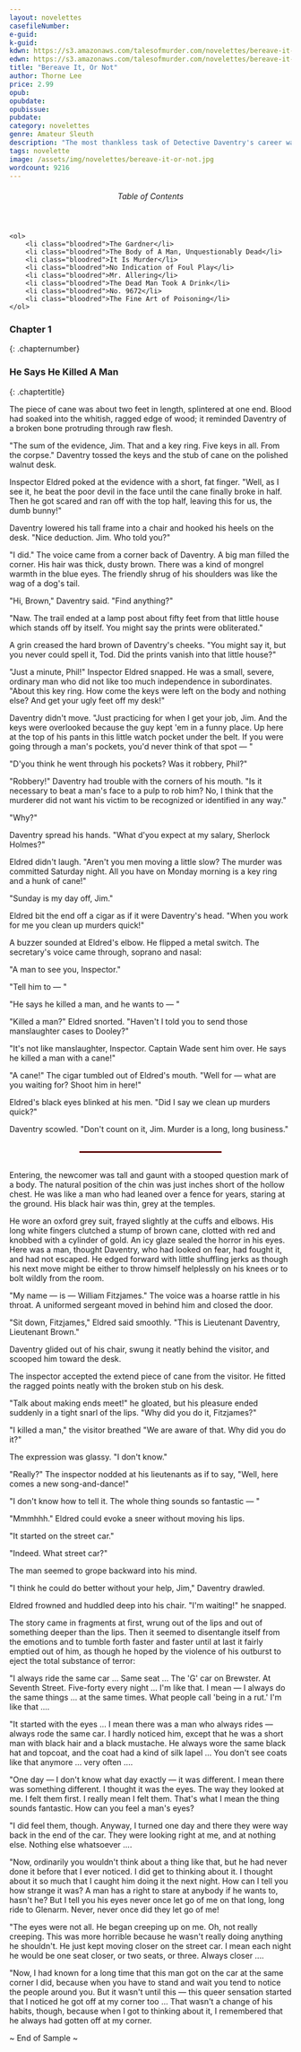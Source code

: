 ```yaml
---
layout: novelettes
casefileNumber: 
e-guid: 
k-guid:
kdwn: https://s3.amazonaws.com/talesofmurder.com/novelettes/bereave-it-or-not.mobi
edwn: https://s3.amazonaws.com/talesofmurder.com/novelettes/bereave-it-or-not.epub
title: "Bereave It, Or Not"
author: Thorne Lee
price: 2.99
opub:
opubdate:
opubissue: 
pubdate: 
category: novelettes 
genre: Amateur Sleuth 
description: "The most thankless task of Detective Daventry's career was the case of the mystified murderer. For because his victim was unknown and unmourned, the only gratitude due to Daventry would be a pat on the back from the Grim Reaper."
tags: novelette 
image: /assets/img/novelettes/bereave-it-or-not.jpg
wordcount: 9216
---
```


<div class="toc">
	<header>
		<h6>Table of Contents</h6>
	</header>
	
	<ol>
		<li class="bloodred">The Gardner</li>
		<li class="bloodred">The Body of A Man, Unquestionably Dead</li>
		<li class="bloodred">It Is Murder</li>
		<li class="bloodred">No Indication of Foul Play</li>
		<li class="bloodred">Mr. Allering</li>
		<li class="bloodred">The Dead Man Took A Drink</li>
		<li class="bloodred">No. 9672</li>
		<li class="bloodred">The Fine Art of Poisoning</li>
	</ol>
</div> <!-- table-of-contents -->

### Chapter 1
{: .chapternumber}

### He Says He Killed A Man
{: .chaptertitle} 

The piece of cane was about two feet in length, splintered at one end. Blood had soaked into the whitish, ragged edge of wood; it reminded Daventry of a broken bone protruding through raw flesh.

"The sum of the evidence, Jim. That and a key ring. Five keys in all. From the corpse." Daventry tossed the keys and the stub of cane on the polished walnut desk.

Inspector Eldred poked at the evidence with a short, fat finger. "Well, as I see it, he beat the poor devil in the face until the cane finally broke in half. Then he got scared and ran off with the top half, leaving this for us, the dumb bunny!"

Daventry lowered his tall frame into a chair and hooked his heels on the desk. "Nice deduction. Jim. Who told you?"

"I did." The voice came from a corner back of Daventry. A big man filled the corner. His hair was thick, dusty brown. There was a kind of mongrel warmth in the blue eyes. The friendly shrug of his shoulders was like the wag of a dog's tail.

"Hi, Brown," Daventry said. "Find anything?"

"Naw. The trail ended at a lamp post about fifty feet from that little house which stands off by itself. You might say the prints were obliterated."

A grin creased the hard brown of Daventry's cheeks. "You might say it, but you never could spell it, Tod. Did the prints vanish into that little house?"

"Just a minute, Phil!" Inspector Eldred snapped. He was a small, severe, ordinary man who did not like too much independence in subordinates. "About this key ring. How come the keys were left on the body and nothing else? And get your ugly feet off my desk!"

Daventry didn't move. "Just practicing for when I get your job, Jim. And the keys were overlooked because the guy kept 'em in a funny place. Up here at the top of his pants in this little watch pocket under the belt. If you were going through a man's pockets, you'd never think of that spot — " 

"D'you think he went through his pockets? Was it robbery, Phil?"

"Robbery!" Daventry had trouble with the corners of his mouth. "Is it necessary to beat a man's face to a pulp to rob him? No, I think that the murderer did not want his victim to be recognized or identified in any way."

"Why?"

Daventry spread his hands. "What d'you expect at my salary, Sherlock Holmes?"

Eldred didn't laugh. "Aren't you men moving a little slow? The murder was committed Saturday night. All you have on Monday morning is a key ring and a hunk of cane!"

"Sunday is my day off, Jim."

Eldred bit the end off a cigar as if it were Daventry's head. "When you work for me you clean up murders quick!"

A buzzer sounded at Eldred's elbow. He flipped a metal switch. The secretary's voice came through, soprano and nasal:

"A man to see you, Inspector."

"Tell him to — "

"He says he killed a man, and he wants to — "

"Killed a man?" Eldred snorted. "Haven't I told you to send those manslaughter cases to Dooley?"

"It's not like manslaughter, Inspector. Captain Wade sent him over. He says he killed a man with a cane!"

"A cane!" The cigar tumbled out of Eldred's mouth. "Well for — what are you waiting for? Shoot him in here!"

Eldred's black eyes blinked at his men. "Did I say we clean up murders quick?"

Daventry scowled. "Don't count on it, Jim. Murder is a long, long business."

<br>
<hr style="color: #8b0000;border:1px solid #8b0000;width:50%;margin: 0 auto;">
<br>

Entering, the newcomer was tall and gaunt with a stooped question mark of a body. The natural position of the chin was just inches short of the hollow chest. He was like a man who had leaned over a fence for years, staring at the ground. His black hair was thin, grey at the temples.

He wore an oxford grey suit, frayed slightly at the cuffs and elbows. His long white fingers clutched a stump of brown cane, clotted with red and knobbed with a cylinder of gold. An icy glaze sealed the horror in his eyes. Here was a man, thought Daventry, who had looked on fear, had fought it, and had not escaped. He edged forward with little shuffling jerks as though his next move might be either to throw himself helplessly on his knees or to bolt wildly from the room.

"My name — is — William Fitzjames." The voice was a hoarse rattle in his throat. A uniformed sergeant moved in behind him and closed the door.

"Sit down, Fitzjames," Eldred said smoothly. "This is Lieutenant Daventry, Lieutenant Brown."

Daventry glided out of his chair, swung it neatly behind the visitor, and scooped him toward the desk.

The inspector accepted the extend piece of cane from the visitor. He fitted the ragged points neatly with the broken stub on his desk.

"Talk about making ends meet!" he gloated, but his pleasure ended suddenly in a tight snarl of the lips. "Why did you do it, Fitzjames?"

"I killed a man," the visitor breathed "We are aware of that. Why did you do it?"

The expression was glassy. "I don't know."

"Really?" The inspector nodded at his lieutenants as if to say, "Well, here comes a new song-and-dance!"

"I don't know how to tell it. The whole thing sounds so fantastic — "

"Mmmhhh." Eldred could evoke a sneer without moving his lips.

"It started on the street car."

"Indeed. What street car?"

The man seemed to grope backward into his mind.

"I think he could do better without your help, Jim," Daventry drawled.

Eldred frowned and huddled deep into his chair. "I'm waiting!" he snapped.

The story came in fragments at first, wrung out of the lips and out of something deeper than the lips. Then it seemed to disentangle itself from the emotions and to tumble forth faster and faster until at last it fairly emptied out of him, as though he hoped by the violence of his outburst to eject the total substance of terror:

"I always ride the same car … Same seat … The 'G' car on Brewster. At Seventh Street. Five-forty every night … I'm like that. I mean — I always do the same things … at the same times. What people call 'being in a rut.' I'm like that ....

"It started with the eyes … I mean there was a man who always rides — always rode the same car. I hardly noticed him, except that he was a short man with black hair and a black mustache. He always wore the same black hat and topcoat, and the coat had a kind of silk lapel … You don't see coats like that anymore … very often ....

"One day — I don't know what day exactly — it was different. I mean there was something different. I thought it was the eyes. The way they looked at me. I felt them first. I really mean I felt them. That's what I mean the thing sounds fantastic. How can you feel a man's eyes?

"I did feel them, though. Anyway, I turned one day and there they were way back in the end of the car. They were looking right at me, and at nothing else. Nothing else whatsoever ....

"Now, ordinarily you wouldn't think about a thing like that, but he had never done it before that I ever noticed. I did get to thinking about it. I thought about it so much that I caught him doing it the next night. How can I tell you how strange it was? A man has a right to stare at anybody if he wants to, hasn't he? But I tell you his eyes never once let go of me on that long, long ride to Glenarm. Never, never once did they let go of me!

"The eyes were not all. He began creeping up on me. Oh, not really creeping. This was more horrible because he wasn't really doing anything he shouldn't. He just kept moving closer on the street car. I mean each night he would be one seat closer, or two seats, or three. Always closer ....

"Now, I had known for a long time that this man got on the car at the same corner I did, because when you have to stand and wait you tend to notice the people around you. But it wasn't until this — this queer sensation started that I noticed he got off at my corner too … That wasn't a change of his habits, though, because when I got to thinking about it, I remembered that he always had gotten off at my corner.

<p id="theend">~ End of Sample ~</p>
